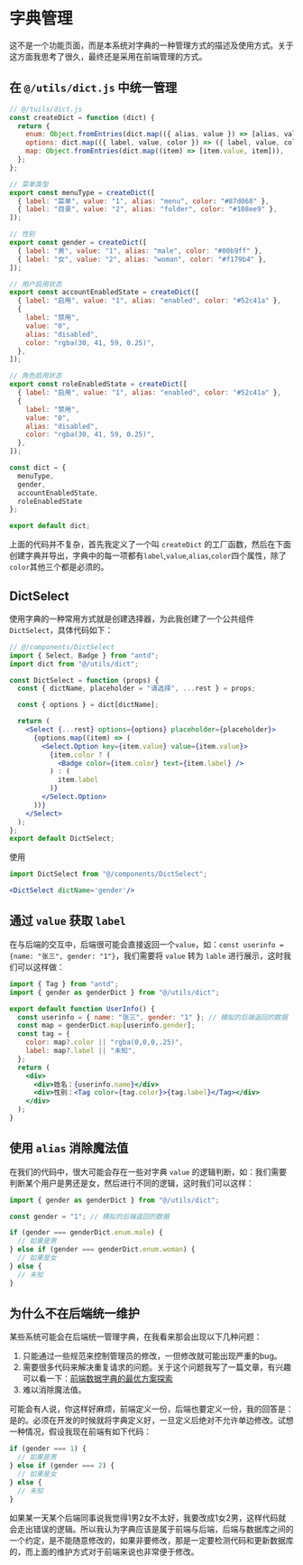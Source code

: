 # 字典管理
这不是一个功能页面，而是本系统对字典的一种管理方式的描述及使用方式。关于这方面我思考了很久，最终还是采用在前端管理的方式。

## 在 `@/utils/dict.js` 中统一管理

```js
// @/tuils/dict.js
const createDict = function (dict) {
  return {
    enum: Object.fromEntries(dict.map(({ alias, value }) => [alias, value])),
    options: dict.map(({ label, value, color }) => ({ label, value, color })),
    map: Object.fromEntries(dict.map((item) => [item.value, item])),
  };
};

// 菜单类型
export const menuType = createDict([
  { label: "菜单", value: "1", alias: "menu", color: "#87d068" },
  { label: "目录", value: "2", alias: "folder", color: "#108ee9" },
]);

// 性别
export const gender = createDict([
  { label: "男", value: "1", alias: "male", color: "#00b9ff" },
  { label: "女", value: "2", alias: "woman", color: "#f179b4" },
]);

// 用户启用状态
export const accountEnabledState = createDict([
  { label: "启用", value: "1", alias: "enabled", color: "#52c41a" },
  {
    label: "禁用",
    value: "0",
    alias: "disabled",
    color: "rgba(30, 41, 59, 0.25)",
  },
]);

// 角色启用状态
export const roleEnabledState = createDict([
  { label: "启用", value: "1", alias: "enabled", color: "#52c41a" },
  {
    label: "禁用",
    value: "0",
    alias: "disabled",
    color: "rgba(30, 41, 59, 0.25)",
  },
]);

const dict = {
  menuType,
  gender,
  accountEnabledState,
  roleEnabledState
};

export default dict;

```
上面的代码并不复杂，首先我定义了一个叫 `createDict` 的工厂函数，然后在下面创建字典并导出，字典中的每一项都有`label`,`value`,`alias`,`color`四个属性，除了`color`其他三个都是必须的。

## DictSelect
使用字典的一种常用方式就是创建选择器，为此我创建了一个公共组件`DictSelect`，具体代码如下：
```jsx
// @/components/DictSelect
import { Select, Badge } from "antd";
import dict from "@/utils/dict";

const DictSelect = function (props) {
  const { dictName, placeholder = "请选择", ...rest } = props;

  const { options } = dict[dictName];

  return (
    <Select {...rest} options={options} placeholder={placeholder}>
      {options.map((item) => (
        <Select.Option key={item.value} value={item.value}>
          {item.color ? (
            <Badge color={item.color} text={item.label} />
          ) : (
            item.label
          )}
        </Select.Option>
      ))}
    </Select>
  );
};
export default DictSelect;

```

使用
```jsx
import DictSelect from "@/components/DictSelect";

<DictSelect dictName='gender'/>
```

## 通过 `value` 获取 `label`
在与后端的交互中，后端很可能会直接返回一个`value`，如：`const userinfo = {name: "张三", gender: "1"}`，我们需要将 `value` 转为 `lable` 进行展示，这时我们可以这样做：
```jsx
import { Tag } from "antd";
import { gender as genderDict } from "@/utils/dict";

export default function UserInfo() {
  const userinfo = { name: "张三", gender: "1" }; // 模拟的后端返回的数据
  const map = genderDict.map[userinfo.gender];
  const tag = {
    color: map?.color || "rgba(0,0,0,.25)",
    label: map?.label || "未知",
  };
  return (
    <div>
      <div>姓名：{userinfo.name}</div>
      <div>性别：<Tag color={tag.color}>{tag.label}</Tag></div>
    </div>
  );
}
```

## 使用 `alias` 消除魔法值
在我们的代码中，很大可能会存在一些对字典 `value` 的逻辑判断，如：我们需要判断某个用户是男还是女，然后进行不同的逻辑，这时我们可以这样：
```js
import { gender as genderDict } from "@/utils/dict";

const gender = "1"; // 模拟的后端返回的数据

if (gender === genderDict.enum.male) {
  // 如果是男
} else if (gender === genderDict.enum.woman) {
  // 如果是女
} else {
  // 未知
}
```

## 为什么不在后端统一维护
某些系统可能会在后端统一管理字典，在我看来那会出现以下几种问题：
1. 只能通过一些规范来控制管理员的修改，一但修改就可能出现严重的bug。
2. 需要很多代码来解决重复请求的问题。关于这个问题我写了一篇文章，有兴趣可以看一下：[前端数据字典的最优方案探索](https://juejin.cn/post/6949080259438313509)
3. 难以消除魔法值。

可能会有人说，你这样好麻烦，前端定义一份，后端也要定义一份，我的回答是：是的。必须在开发的时候就将字典定义好，一旦定义后绝对不允许单边修改。试想一种情况，假设我现在前端有如下代码：
```js
if (gender === 1) {
  // 如果是男
} else if (gender === 2) {
  // 如果是女
} else {
  // 未知
}
```
如果某一天某个后端同事说我觉得1男2女不太好，我要改成1女2男，这样代码就会走出错误的逻辑。所以我认为字典应该是属于前端与后端，后端与数据库之间的一个约定，是不能随意修改的，如果非要修改，那是一定要检测代码和更新数据库的，而上面的维护方式对于前端来说也非常便于修改。